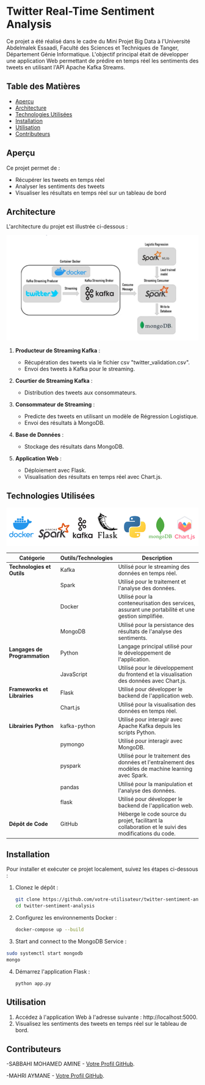 # Twitter Real-Time Sentiment Analysis

Ce projet a été réalisé dans le cadre du Mini Projet Big Data à l'Université Abdelmalek Essaadi, Faculté des Sciences et Techniques de Tanger, Département Génie Informatique. L'objectif principal était de développer une application Web permettant de prédire en temps réel les sentiments des tweets en utilisant l'API Apache Kafka Streams.

## Table des Matières
- [Aperçu](#aperçu)
- [Architecture](#architecture)
- [Technologies Utilisées](#technologies-utilisées)
- [Installation](#installation)
- [Utilisation](#utilisation)
- [Contributeurs](#contributeurs)

## Aperçu

Ce projet permet de :
- Récupérer les tweets en temps réel
- Analyser les sentiments des tweets
- Visualiser les résultats en temps réel sur un tableau de bord

## Architecture

L'architecture du projet est illustrée ci-dessous :

![Architecture](images/architecture.png)

1. **Producteur de Streaming Kafka** :
   - Récupération des tweets via le fichier csv "twitter_validation.csv".
   - Envoi des tweets à Kafka pour le streaming.

2. **Courtier de Streaming Kafka** :
   - Distribution des tweets aux consommateurs.

3. **Consommateur de Streaming** :
   - Predicte des tweets en utilisant un modèle de Régression Logistique.
   - Envoi des résultats à MongoDB.

4. **Base de Données** :
   - Stockage des résultats dans MongoDB.

5. **Application Web** :
   - Déploiement avec Flask.
   - Visualisation des résultats en temps réel avec Chart.js.

## Technologies Utilisées

![technologies](images/technologies.png)

| Catégorie                | Outils/Technologies    | Description                                                                                         |
|--------------------------|------------------------|-----------------------------------------------------------------------------------------------------|
| **Technologies et Outils** | Kafka                   | Utilisé pour le streaming des données en temps réel.                                                 |
|                          | Spark                   | Utilisé pour le traitement et l'analyse des données.                                                 |
|                          | Docker                  | Utilisé pour la conteneurisation des services, assurant une portabilité et une gestion simplifiée.    |
|                          | MongoDB                 | Utilisé pour la persistance des résultats de l'analyse des sentiments.                               |
| **Langages de Programmation** | Python                  | Langage principal utilisé pour le développement de l'application.                                     |
|                          | JavaScript              | Utilisé pour le développement du frontend et la visualisation des données avec Chart.js.              |
| **Frameworks et Librairies** | Flask                   | Utilisé pour développer le backend de l'application web.                                             |
|                          | Chart.js                | Utilisé pour la visualisation des données en temps réel.                                             |
| **Librairies Python**    | kafka-python            | Utilisé pour interagir avec Apache Kafka depuis les scripts Python.                                   |
|                          | pymongo                 | Utilisé pour interagir avec MongoDB.                                                                  |
|                          | pyspark                 | Utilisé pour le traitement des données et l'entraînement des modèles de machine learning avec Spark.  |
|                          | pandas                  | Utilisé pour la manipulation et l'analyse des données.                                                |
|                          | flask                   | Utilisé pour développer le backend de l'application web.                                             |
| **Dépôt de Code**        | GitHub                  | Héberge le code source du projet, facilitant la collaboration et le suivi des modifications du code. |

## Installation

Pour installer et exécuter ce projet localement, suivez les étapes ci-dessous :

1. Clonez le dépôt :
   ```bash
   git clone https://github.com/votre-utilisateur/twitter-sentiment-analysis.git
   cd twitter-sentiment-analysis
   ```
2. Configurez les environnements Docker :
   ```bash
   docker-compose up --build
   ```
3.  Start and connect to the MongoDB Service :
   ```bash
   sudo systemctl start mongodb
   mongo
   ```
4. Démarrez l'application Flask :
   ```
   python app.py
   ```
## Utilisation

1. Accédez à l'application Web à l'adresse suivante : http://localhost:5000.
2. Visualisez les sentiments des tweets en temps réel sur le tableau de bord.

## Contributeurs

   -SABBAHI MOHAMED AMINE - [Votre Profil GitHub](https://github.com/amine-sabbahi).

   -MAHRI AYMANE - [Votre Profil GitHub](https://github.com/AymaneM21).
   